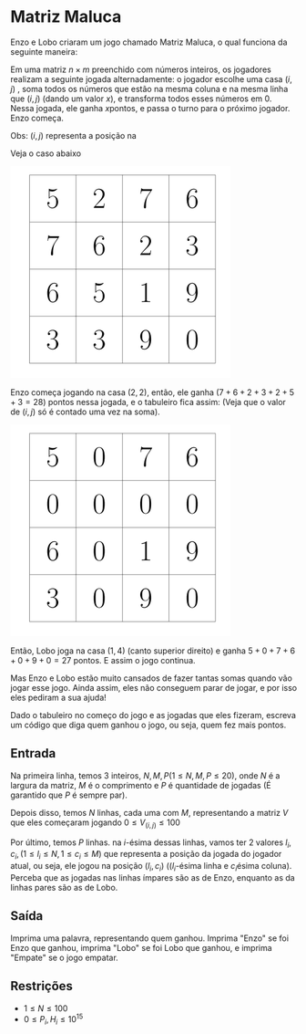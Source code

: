 # Matriz Maluca 

Enzo e Lobo criaram um jogo chamado Matriz Maluca, o qual funciona da seguinte maneira:

Em uma matriz $`n×m`$  preenchido com números inteiros, os jogadores realizam a seguinte jogada alternadamente: o jogador escolhe uma casa $`(i,j)`$ , soma todos os números que estão na mesma coluna e na mesma linha que  $`(i,j)`$ (dando um valor $`x`$), e transforma todos esses números em 0. Nessa jogada, ele ganha $`x`$pontos, e passa o turno para o próximo jogador. Enzo começa.

Obs:  $`(i,j)`$ representa a posição na 

Veja o caso abaixo


![**FIGURA1**](https://github.com/JaimeWillianCarneiro/Codigo-AMO-YOUTUBE/blob/main/images/imagem1_matriz_maluca.png)

Enzo começa jogando na casa  $`(2,2)`$, então, ele ganha  $`(7+6+2+3+2+5+3=28)`$ pontos nessa jogada, e o tabuleiro fica assim: (Veja que o valor de $`(i,j)`$ só é contado uma vez na soma).


![**FIGURA2**](https://github.com/JaimeWillianCarneiro/Codigo-AMO-YOUTUBE/blob/main/images/imagem2_matriz_maluca.png)


Então, Lobo joga na casa $`(1,4)`$ (canto superior direito) e ganha $`5+0+7+6+0+9+0=27`$ pontos. E assim o jogo continua.

Mas Enzo e Lobo estão muito cansados de fazer tantas somas quando vão jogar esse jogo. Ainda assim, eles não conseguem parar de jogar, e por isso eles pediram a sua ajuda!

Dado o tabuleiro no começo do jogo e as jogadas que eles fizeram, escreva um código que diga quem ganhou o jogo, ou seja, quem fez mais pontos.

## Entrada

Na primeira linha, temos 3 inteiros, $`N,M, P (1 \leq N, M, P\leq 20)`$, onde $`N`$ é a largura da matriz, $`M`$ é o comprimento e $`P`$ é quantidade de jogadas (É garantido que $`P`$​ é sempre par).

Depois disso, temos $`N`$ linhas, cada uma com $`M`$, representando a matriz $`V`$ que eles começaram jogando $`0 \leq V_(i,j) \leq 100 `$

Por último, temos $`P`$ linhas. na $`i`$-ésima dessas linhas, vamos ter 2 valores $`l_i, c_i, (1 \leq l_i \leq N, 1 \leq c_i \leq M) `$ que representa a posição da jogada do jogador atual, ou seja, ele jogou na posição $`(l_i,c_i) `$ ($`(l_i`$-ésima linha e $`c_i`$ésima coluna). Perceba que as jogadas nas linhas ímpares são as de Enzo, enquanto as da linhas pares são as de Lobo. 


## Saída 

Imprima uma palavra, representando quem ganhou. Imprima "Enzo" se foi Enzo que ganhou, imprima "Lobo" se foi Lobo que ganhou, e imprima "Empate" se o jogo empatar.

 ## Restrições

*  $`1 \leq N \leq 100`$
*  $`0 \leq P_i, H_i \leq 10^{15}`$




